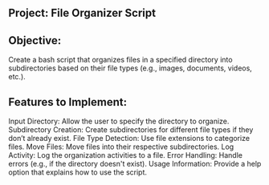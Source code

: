 ## Project: File Organizer Script
## Objective:
Create a bash script that organizes files in a specified directory into subdirectories based on their file types (e.g., images, documents, videos, etc.).

## Features to Implement:
Input Directory: Allow the user to specify the directory to organize.
Subdirectory Creation: Create subdirectories for different file types if they don’t already exist.
File Type Detection: Use file extensions to categorize files.
Move Files: Move files into their respective subdirectories.
Log Activity: Log the organization activities to a file.
Error Handling: Handle errors (e.g., if the directory doesn't exist).
Usage Information: Provide a help option that explains how to use the script.